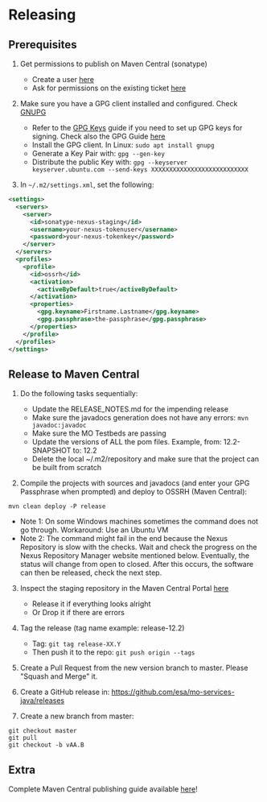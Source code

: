 Releasing
=========

Prerequisites
-------------

1. Get permissions to publish on Maven Central (sonatype)
    * Create a user [here][create_user]
    * Ask for permissions on the existing ticket [here][sonatype_ticket]

2. Make sure you have a GPG client installed and configured. Check [GNUPG][gnupg]
    * Refer to the [GPG Keys][example] guide if you need to set up GPG keys for signing. Check also the GPG Guide [here][gnupg_guide]
    * Install the GPG client. In Linux:  `sudo apt install gnupg`
    * Generate a Key Pair with:  `gpg --gen-key`
    * Distribute the public Key with: `gpg --keyserver keyserver.ubuntu.com --send-keys XXXXXXXXXXXXXXXXXXXXXXXXXXX`

3. In `~/.m2/settings.xml`, set the following:

```xml
<settings>
  <servers>
    <server>
      <id>sonatype-nexus-staging</id>
      <username>your-nexus-tokenuser</username>
      <password>your-nexus-tokenkey</password>
    </server>
  </servers>
  <profiles>
    <profile>
      <id>ossrh</id>
      <activation>
        <activeByDefault>true</activeByDefault>
      </activation>
      <properties>
        <gpg.keyname>Firstname.Lastname</gpg.keyname>
        <gpg.passphrase>the-passphrase</gpg.passphrase>
      </properties>
    </profile>
  </profiles>
</settings>
```

Release to Maven Central
-------------

1. Do the following tasks sequentially:
    * Update the RELEASE_NOTES.md for the impending release
    * Make sure the javadocs generation does not have any errors:  `mvn javadoc:javadoc`
    * Make sure the MO Testbeds are passing
    * Update the versions of ALL the pom files. Example, from: 12.2-SNAPSHOT to: 12.2
    * Delete the local ~/.m2/repository and make sure that the project can be built from scratch

2. Compile the projects with sources and javadocs (and enter your GPG Passphrase when prompted) and deploy to OSSRH (Maven Central):
```
mvn clean deploy -P release
```
* Note 1: On some Windows machines sometimes the command does not go through. Workaround: Use an Ubuntu VM
* Note 2: The command might fail in the end because the Nexus Repository is slow with the checks. Wait and check the progress on the Nexus Repository Manager website mentioned below. Eventually, the status will change from open to closed. After this occurs, the software can then be released, check the next step.

3. Inspect the staging repository in the Maven Central Portal [here][oss]
    * Release it if everything looks alright 
    * Or Drop it if there are errors

4. Tag the release (tag name example: release-12.2)
    * Tag: `git tag release-XX.Y`
    * Then push it to the repo: `git push origin --tags`

5. Create a Pull Request from the new version branch to master. Please "Squash and Merge" it.

6. Create a GitHub release in: https://github.com/esa/mo-services-java/releases

7. Create a new branch from master:
```
git checkout master
git pull
git checkout -b vAA.B
```

Extra
-------------
Complete Maven Central publishing guide available [here][sonatype_guide]!

 [create_user]: https://issues.sonatype.org/secure/Signup!default.jspa
 [sonatype_ticket]: https://issues.sonatype.org/browse/OSSRH-38566
 [sonatype_guide]: https://central.sonatype.org/publish/publish-guide/
 [gnupg]: https://www.gnupg.org/
 [example]: https://square.github.io/okio/releasing/#prerequisite-gpg-keys
 [gnupg_guide]:  https://central.sonatype.org/publish/requirements/gpg/
 [oss]: https://central.sonatype.com/publishing
